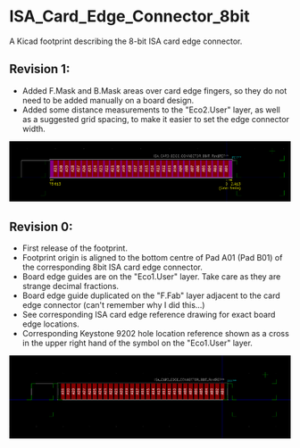# ISA_Card_Edge_Connector_8bit
A Kicad footprint describing the 8-bit ISA card edge connector.

## Revision 1:
- Added F.Mask and B.Mask areas over card edge fingers, so they do not need to be added manually on a board design.
- Added some distance measurements to the "Eco2.User" layer, as well as a suggested grid spacing, to make it easier to set the edge connector width.

![Rev1 Image](../ISA_Card_Edge_Connector_8bit/Images/ISA_Card_Edge_Connector_8bit_Rev1.PNG)

## Revision 0:
- First release of the footprint.
- Footprint origin is aligned to the bottom centre of Pad A01 (Pad B01) of the corresponding 8bit ISA card edge connector.
- Board edge guides are on the "Eco1.User" layer. Take care as they are strange decimal fractions.
- Board edge guide duplicated on the "F.Fab" layer adjacent to the card edge connector (can't remember why I did this...)
- See corresponding ISA card edge reference drawing for exact board edge locations.
- Corresponding Keystone 9202 hole location reference shown as a cross in the upper right hand of the symbol on the "Eco1.User" layer.

![Rev0 Image](../ISA_Card_Edge_Connector_8bit/Images/ISA_Card_Edge_Connector_8bit_Rev0.PNG)
